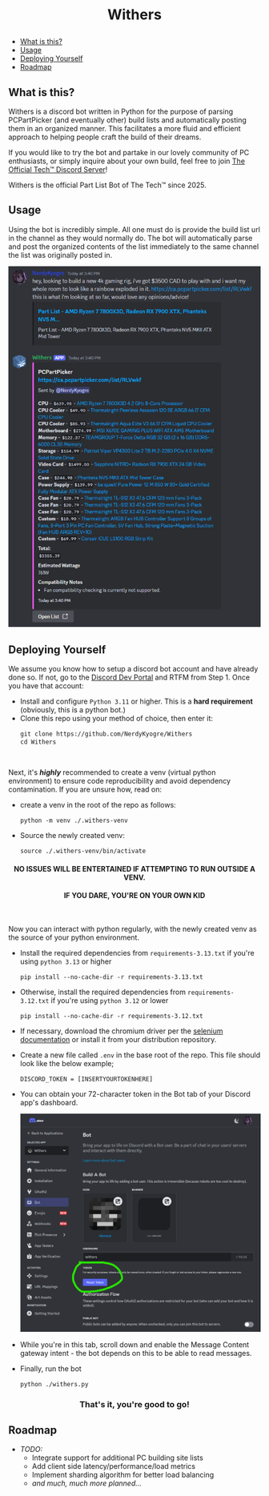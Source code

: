 # <p align=center> Withers

- [What is this?](#what-is-this)
- [Usage](#usage)
- [Deploying Yourself](#deploying-yourself)
- [Roadmap](#roadmap)


## What is this?
Withers is a discord bot written in Python for the purpose of parsing PCPartPicker (and eventually other) build lists and automatically posting them in an organized manner. This facilitates a more fluid and efficient approach to helping people craft the build of their dreams.
<br>

If you would like to try the bot and partake in our lovely community of PC enthusiasts, or simply inquire about your own build, feel free to join [The Official Tech™ Discord Server](https://discord.gg/fGNSuWzNHG)!

Withers is the official Part List Bot of The Tech™ since 2025.



## Usage

Using the bot is incredibly simple. All one must do is provide the build list url in the channel as they would normally do. The bot will automatically parse and post the organized contents of the list immediately to the same channel the list was originally posted in. 

<p align=center> <img src="examples/example-1.png?raw=true" alt="Withers output example" style="max-width:100%;max-height:100%;"/>


## Deploying Yourself 
We assume you know how to setup a discord bot account and have already done so. If not, go to the [Discord Dev Portal](https://discord.com/developers/docs/quick-start/getting-started) and RTFM from Step 1.
Once you have that account:

- Install and configure ``Python 3.11`` or higher. This is a **hard requirement** (obviously, this is a python bot.)
- Clone this repo using your method of choice, then enter it:
    ```Sh
    git clone https://github.com/NerdyKyogre/Withers
    cd Withers
    ```
    <br>
Next, it's ***highly*** recommended to create a venv (virtual python environment) to ensure code reproducibility and avoid dependency contamination. If you are unsure how, read on:
- create a venv in the root of the repo as follows:
    ```Sh
    python -m venv ./.withers-venv
    ```
- Source the newly created venv:
    ```Sh
    source ./.withers-venv/bin/activate
    ```
#### <p align=center>  NO ISSUES WILL BE ENTERTAINED IF ATTEMPTING TO RUN OUTSIDE A VENV. 
#### <p align=center>  IF YOU DARE, YOU'RE ON YOUR OWN KID
<br>

Now you can interact with python regularly, with the newly created venv as the source of your python environment.
- Install the required dependencies from ``requirements-3.13.txt`` if you're using ``python 3.13`` or higher 
    ```Sh
    pip install --no-cache-dir -r requirements-3.13.txt
    ```
- Otherwise, install the required dependencies from ``requirements-3.12.txt`` if you're using ``python 3.12`` or lower 
    ```Sh
    pip install --no-cache-dir -r requirements-3.12.txt
    ```
- If necessary, download the chromium driver per the [selenium documentation](https://pypi.org/project/selenium/) or install it from your distribution repository.

- Create a new file called ``.env`` in the base root of the repo. This file should look like the below example;
    ```Sh
    DISCORD_TOKEN = [INSERTYOURTOKENHERE]
    ```
- You can obtain your 72-character token in the Bot tab of your Discord app's dashboard.

    <p align=center> <img src="examples/app-dashboard.png?raw=true" alt="Withers output example" style="max-width:100%;max-height:100%;"/>

- While you're in this tab, scroll down and enable the Message Content gateway intent - the bot depends on this to be able to read messages.

- Finally, run the bot
    ```Sh
    python ./withers.py
    ```
### <p align=center> That's it, you're good to go!

## Roadmap
- *TODO:*
  - Integrate support for additional PC building site lists
  - Add client side latency/performance/load metrics
  - Implement sharding algorithm for better load balancing
  -  *and much, much more planned...*

